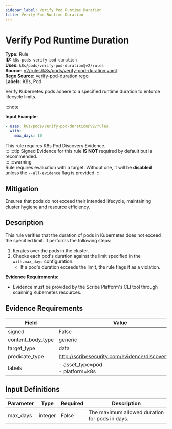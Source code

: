 ```yaml
---
sidebar_label: Verify Pod Runtime Duration
title: Verify Pod Runtime Duration
---  
```

# Verify Pod Runtime Duration  
**Type:** Rule  
**ID:** `k8s-pods-verify-pod-duration`  
**Uses:** `k8s/pods/verify-pod-duration@v2/rules`  
**Source:** [v2/rules/k8s/pods/verify-pod-duration.yaml](https://github.com/scribe-public/sample-policies/blob/main/v2/rules/k8s/pods/verify-pod-duration.yaml)  
**Rego Source:** [verify-pod-duration.rego](https://github.com/scribe-public/sample-policies/blob/main/v2/rules/k8s/pods/verify-pod-duration.rego)  
**Labels:** K8s, Pod  

Verify Kubernetes pods adhere to a specified runtime duration to enforce lifecycle limits.

:::note 
  
**Input Example:**

```yaml
- uses: k8s/pods/verify-pod-duration@v2/rules
  with:
    max_days: 10
```

This rule requires K8s Pod Discovery Evidence.  
::: 
:::tip 
Signed Evidence for this rule **IS NOT** required by default but is recommended.  
::: 
:::warning  
Rule requires evaluation with a target. Without one, it will be **disabled** unless the `--all-evidence` flag is provided.
::: 

## Mitigation  
Ensures that pods do not exceed their intended lifecycle, maintaining cluster hygiene and resource efficiency.



## Description  
This rule verifies that the duration of pods in Kubernetes does not exceed the specified limit.
It performs the following steps:

1. Iterates over the pods in the cluster.
2. Checks each pod's duration against the limit specified in the `with.max_days` configuration.
   - If a pod's duration exceeds the limit, the rule flags it as a violation.

**Evidence Requirements:**
- Evidence must be provided by the Scribe Platform's CLI tool through scanning Kubernetes resources.


## Evidence Requirements  
| Field | Value |
|-------|-------|
| signed | False |
| content_body_type | generic |
| target_type | data |
| predicate_type | http://scribesecurity.com/evidence/discovery/v0.1 |
| labels | - asset_type=pod<br/>- platform=k8s |

## Input Definitions  
| Parameter | Type | Required | Description |
|-----------|------|----------|-------------|
| max_days | integer | False | The maximum allowed duration for pods in days. |

